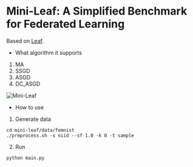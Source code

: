 # Mini-Leaf: A Simplified Benchmark for Federated Learning 

Based on [Leaf](https://github.com/TalwalkarLab/leaf).

- What algorithm it supports

1. MA
2. SSGD
3. ASGD
4. DC_ASGD

![Mini-Leaf](https://i.postimg.cc/x1FLPzTH/screenshot-19.png)

- How to use

1. Generate data

```
cd mini-leaf/data/femnist
./preprocess.sh -s niid --sf 1.0 -k 0 -t sample
```

2. Run

```
python main.py
```
